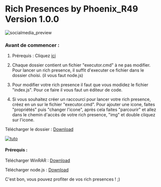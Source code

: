 # Rich Presences by Phoenix_R49 Version 1.0.0
![socialmedia_preview](https://repository-images.githubusercontent.com/469362827/fa358c89-da7a-4fe2-a1fd-8955562f1982)
### Avant de commencer :
1. Prérequis : Cliquez [ici](https://github.com/phoenixr49/Rich-Presences/blob/main/README.md#pr%C3%A9requis-)

2. Chaque dossier contient un fichier "executor.cmd" à ne pas modifier.
Pour lancer un rich presence, il suffit d'executer ce fichier dans le dossier choisi. (il vous faut node.js)

3. Pour modifier votre rich presence il faut que vous modidez le fichier "index.js".
Pour ce faire il vous faut un éditeur de code.

4. Si vous souhaitez créer un raccourci pour lancer votre rich presence, créez en un sur le fichier "executor.cmd".
Pour ajouter une icone, faites "propriétés" puis "changer l'icone", après cela faites "parcourir" et allez dans le chemin d'accès de votre rich presence, "img" et double cliquez sur l'icone.

Télécharger le dossier : [Download](https://drive.google.com/file/d/1lyG-NescGtyJQbnZCUgGJHeIrz-qgIDP/view)

[![tuto](https://cdn.discordapp.com/attachments/675650763384422401/952573807766425700/Miniature.png)](https://rr1---sn-4g5ednde.c.drive.google.com/videoplayback?expire=1647196861&ei=fQIuYujBPJ-O2LYP2fOx-Ac&ip=2a01:e0a:aca:960:7828:99df:b16e:9cef&cp=QVRJWUJfVVhUQlhPOkhTUGVEZUdhTnM0aTFxYjZ1bXpOMllyOUFnMlRzNXpBQUJTLUZUTWF3S3g&id=14c9d3669343a68f&itag=37&source=webdrive&requiressl=yes&ttl=transient&susc=dr&driveid=1WdBzySg4N-ZrGAPx1GGmyTMXXZlYDO-u&app=explorer&mime=video/mp4&vprv=1&prv=1&dur=55.054&lmt=1647182248767344&subapp=DRIVE_WEB_FILE_VIEWER&txp=0011224&sparams=expire,ei,ip,cp,id,itag,source,requiressl,ttl,susc,driveid,app,mime,vprv,prv,dur,lmt&sig=AOq0QJ8wRAIgCrllTamzNjOnsM2YX8jZOJqiZW2HtY7nXBVUMZC5-UgCIDzHcuqhjoQkeueTvS2MPbptQbl_UEIR_NYC0afC_8e9&cpn=I77OAm4SiEZtnhJq&c=WEB_EMBEDDED_PLAYER&cver=1.20220309.01.01&redirect_counter=1&cm2rm=sn-25gdl7e&fexp=24162928&req_id=239ef0f5b152a3ee&cms_redirect=yes&cmsv=e&mh=mV&mm=34&mn=sn-4g5ednde&ms=ltu&mt=1647182444&mv=m&mvi=1&pl=47&lsparams=mh,mm,mn,ms,mv,mvi,pl&lsig=AG3C_xAwRQIhAIeAQUOYn8fdHVfWH09rNAWBkfHIM-bD0jdIerDiK4FTAiB8Cz-a5HnrITOCzbYZ8ovu0NxZQGCRibUw7lv0UkInwg%3D%3D)

#### Prérequis :
Télécharger WinRAR : [Download](https://www.win-rar.com/predownload.html?&L=10)

Télécharger node.js : [Download](https://nodejs.org/)

C'est bon, vous pouvez profiter de vos rich presences ! ;)
